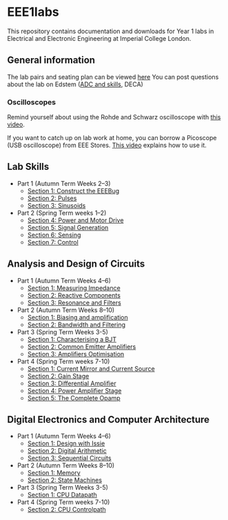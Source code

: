 # EEE1labs

This repository contains documentation and downloads for Year 1 labs in Electrical and Electronic Engineering at Imperial College London.

## General information
The lab pairs and seating plan can be viewed [here](https://imperiallondon-my.sharepoint.com/:x:/g/personal/estott_ic_ac_uk/EXyfZ0G2pgdCrL0NEN46TxABjKJ9YiJVqA6ZOhACViz06g?e=q1tXPC)
You can post questions about the lab on Edstem ([ADC and skills](https://edstem.org/us/courses/30206/discussion/), DECA)

### Oscilloscopes
Remind yourself about using the Rohde and Schwarz oscilloscope with [this video](https://imperial.cloud.panopto.eu/Panopto/Pages/Viewer.aspx?id=9507f2f9-77a8-4b19-80d2-aada00cc383d).

If you want to catch up on lab work at home, you can borrow a Picoscope (USB oscilloscope) from EEE Stores. [This video](https://imperial.cloud.panopto.eu/Panopto/Pages/Viewer.aspx?id=08772fd6-0eab-4e4a-a5b3-ac5600dde606) explains how to use it.

## Lab Skills
- Part 1 (Autumn Term Weeks 2–3)
  - [Section 1: Construct the EEEBug](skills/section1.md)
  - [Section 2: Pulses](skills/section2.md)
  - [Section 3: Sinusoids](skills/section3.md)
- Part 2 (Spring Term weeks 1–2)
  - [Section 4: Power and Motor Drive](skills/section4.md)
  - [Section 5: Signal Generation](skills/section5.md)
  - [Section 6: Sensing](skills/section6.md)
  - [Section 7: Control](skills/section7.md)

## Analysis and Design of Circuits
- Part 1 (Autumn Term Weeks 4–6)
  - [Section 1: Measuring Impedance](ADC/Part1/Section1.md)
  - [Section 2: Reactive Components](ADC/Part1/Section2.md)
  - [Section 3: Resonance and Filters](ADC/Part1/Section3.md)
- Part 2 (Autumn Term Weeks 8–10)
  - [Section 1: Biasing and amplification](ADC/Part2/Section1.md)
  - [Section 2: Bandwidth and Filtering](ADC/Part2/Section2.md)
- Part 3 (Spring Term Weeks 3-5)
  - [Section 1: Characterising a BJT](ADC/Part3/Section1.md)
  - [Section 2: Common Emitter Amplifiers](ADC/Part3/Section2.md)
  - [Section 3: Amplifiers Optimisation](ADC/Part3/Section3.md)
- Part 4 (Spring Term weeks 7-10)
  - [Section 1: Current Mirror and Current Source](ADC/Part4/Section1.md)
  - [Section 2: Gain Stage](ADC/Part4/Section2.md)
  - [Section 3: Differential Amplifier](ADC/Part4/Section3.md)
  - [Section 4: Power Amplifier Stage](ADC/Part4/Section4.md)
  - [Section 5: The Complete Opamp](ADC/Part4/Section5.md)
  
## Digital Electronics and Computer Architecture
- Part 1 (Autumn Term Weeks 4–6)
  - [Section 1: Design with Issie](DECA/Part1/Section1.md)
  - [Section 2: Digital Arithmetic](DECA/Part1/Section2.md)
  - [Section 3: Sequential Circuits](DECA/Part1/Section3.md)
- Part 2 (Autumn Term Weeks 8–10)
  - [Section 1: Memory](DECA/Part2/Section1.md)
  - [Section 2: State Machines](DECA/Part2/Section2.md)
- Part 3 (Spring Term Weeks 3-5)
  - [Section 1: CPU Datapath](https://intranet.ee.ic.ac.uk/t.clarke/arch/deca/images/Lab23_1_ALU.pdf)
- Part 4 (Spring Term weeks 7-10)
  - [Section 2: CPU Controlpath](https://intranet.ee.ic.ac.uk/t.clarke/arch/deca/images/Lab23_2_Control.pdf)

